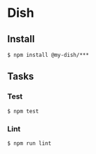 # Dish

<!-- travis https://travis-ci.org/ -->
<!-- appveyor https://ci.appveyor.com -->
<!-- codecov https://codecov.io/gh -->
<!-- npm version badge: https://badge.fury.io/ -->

## Install
```
$ npm install @my-dish/***
```

## Tasks
### Test
```
$ npm test
```

### Lint
```
$ npm run lint
```
